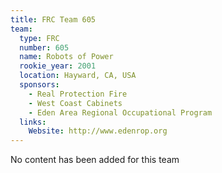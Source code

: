 ```yaml
---
title: FRC Team 605
team:
  type: FRC
  number: 605
  name: Robots of Power
  rookie_year: 2001
  location: Hayward, CA, USA
  sponsors:
    - Real Protection Fire
    - West Coast Cabinets
    - Eden Area Regional Occupational Program
  links:
    Website: http://www.edenrop.org
---
```

No content has been added for this team